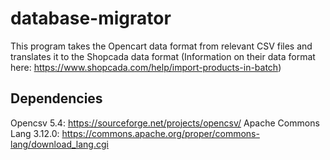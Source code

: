 # database-migrator
This program takes the Opencart data format from relevant CSV files and translates it to the Shopcada data format (Information on their data format here: https://www.shopcada.com/help/import-products-in-batch)

## Dependencies
Opencsv 5.4: https://sourceforge.net/projects/opencsv/
Apache Commons Lang 3.12.0: https://commons.apache.org/proper/commons-lang/download_lang.cgi